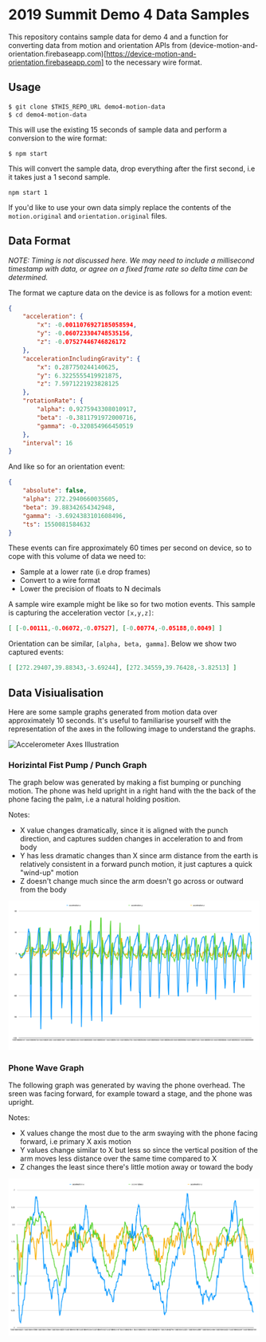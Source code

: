 # 2019 Summit Demo 4 Data Samples

This repository contains sample data for demo 4 and a function for converting data from motion and orientation APIs from (device-motion-and-orientation.firebaseapp.com)[https://device-motion-and-orientation.firebaseapp.com] to the necessary wire format.

## Usage

```
$ git clone $THIS_REPO_URL demo4-motion-data
$ cd demo4-motion-data
```

This will use the existing 15 seconds of sample data and perform a conversion to the wire format:

```
$ npm start
```

This will convert the sample data, drop everything after the first second, i.e it takes just a 1 second sample.

```
npm start 1
```

If you'd like to use your own data simply replace the contents of the `motion.original` and `orientation.original` files.

## Data Format

*NOTE: Timing is not discussed here. We may need to include a millisecond timestamp with data, or agree on a fixed frame rate so delta time can be determined.*

The format we capture data on the device is as follows for a motion event:

```json
{
    "acceleration": {
        "x": -0.0011076927185058594,
        "y": -0.060723304748535156,
        "z": -0.07527446746826172
    },
    "accelerationIncludingGravity": {
        "x": 0.287750244140625,
        "y": 6.3225555419921875,
        "z": 7.5971221923828125
    },
    "rotationRate": {
        "alpha": 0.9275943308010917,
        "beta": -0.3811791972000716,
        "gamma": -0.320854966450519
    },
    "interval": 16
}
```

And like so for an orientation event:

```json
{
    "absolute": false,
    "alpha": 272.2940660035605,
    "beta": 39.88342654342948,
    "gamma": -3.6924383101608496,
    "ts": 1550081584632
}
```

These events can fire approximately 60 times per second on device, so to cope with this volume of data we need to:

* Sample at a lower rate (i.e drop frames)
* Convert to a wire format
* Lower the precision of floats to N decimals

A sample wire example might be like so for two motion events. This sample is capturing the acceleration vector `[x,y,z]`:

```json
[ [-0.00111,-0.06072,-0.07527], [-0.00774,-0.05188,0.0049] ]
```

Orientation can be similar, `[alpha, beta, gamma]`. Below we show two captured events:

```json
[ [272.29407,39.88343,-3.69244], [272.34559,39.76428,-3.82513] ]
```

## Data Visiualisation

Here are some sample graphs generated from motion data over approximately 10 seconds. It's useful to familiarise yourself with the representation of the axes in the following image to understand the graphs.

![Accelerometer Axes Illustration](https://developers.google.com/web/fundamentals/native-hardware/device-orientation/images/axes.png)

### Horizintal Fist Pump / Punch  Graph

The graph below was generated by making a fist bumping or punching motion. The phone was held upright in a right hand with the the back of the phone facing the palm, i.e a natural holding position.

Notes:

* X value changes dramatically, since it is aligned with the punch direction, and captures sudden changes in acceleration to and from body
* Y has less dramatic changes than X since arm distance from the earth is relatively consistent in a forward punch motion, it just captures a quick "wind-up" motion 
* Z doesn't change much since the arm doesn't go across or outward from the body

![Fist Bump](https://github.com/rhdemo/2019-demo4-device-data/raw/master/images/graph.punching-right-hand-screen-facing-left.png)


### Phone Wave Graph

The following graph was generated by waving the phone overhead. The sreen was facing forward, for example toward a stage, and the phone was upright.

Notes:

* X values change the most due to the arm swaying with the phone facing forward, i.e primary X axis motion
* Y values change similar to X but less so since the vertical position of the arm moves less distance over the same time compared to X
* Z changes the least since there's little motion away or toward the body

![Phone Waving](https://github.com/rhdemo/2019-demo4-device-data/raw/master/images/graph.concert-wave-screen-facing-stage.png)